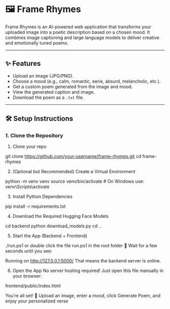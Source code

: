 # 🖼️ Frame Rhymes

Frame Rhymes is an AI-powered web application that transforms your uploaded image into a poetic description based on a chosen mood. It combines image captioning and large language models to deliver creative and emotionally tuned poems.

---

## ✨ Features

- Upload an image (JPG/PNG).
- Choose a mood (e.g., calm, romantic, eerie, absurd, melancholic, etc.).
- Get a custom poem generated from the image and mood.
- View the generated caption and image.
- Download the poem as a `.txt` file.

---

## 🛠️ Setup Instructions

### 1. Clone the Repository

1. Clone your repo

git clone https://github.com/your-username/frame-rhymes.git
cd frame-rhymes


2. (Optional but Recommended) Create a Virtual Environment

python -m venv venv
source venv/bin/activate    # On Windows use: venv\Scripts\activate


3. Install Python Dependencies

pip install -r requirements.txt


4. Download the Required Hugging Face Models

cd backend
python download_models.py
cd ..


5. Start the App (Backend + Frontend)

./run.ps1  or double click the file run.ps1 in the root folder
📌 Wait for a few seconds until you see:

Running on http://127.0.0.1:5000/
That means the backend server is online.


6. Open the App
No server hosting required! Just open this file manually in your browser:

frontend/public/index.html


You’re all set! 🎉 Upload an image, enter a mood, click Generate Poem, and enjoy your personalized verse